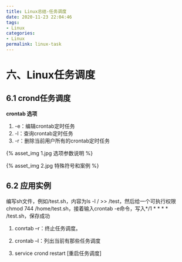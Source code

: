 ```yaml
---
title: Linux总结-任务调度
date: 2020-11-23 22:04:46
tags:
- Linux
categories:
- Linux
permalink: linux-task
---
```


# 六、Linux任务调度

## 6.1 crond任务调度

**crontab 选项**

1. -e：编辑crontab定时任务
2. -l：查询crontab定时任务
3. -r：删除当前用户所有的crontab定时任务

{% asset_img 1.jpg 选项参数说明 %}

{% asset_img 2.jpg 特殊符号和案例 %}

## 6.2 应用实例

编写sh文件，例如/test.sh，内容为ls -l / >> /test，然后给一个可执行权限chmod 744 /home/test.sh，接着输入crontab -e命令，写入*/1 * * * *  /test.sh，保存成功

1. conrtab –r：终止任务调度。

2. crontab –l：列出当前有那些任务调度

3. service crond restart   [重启任务调度]